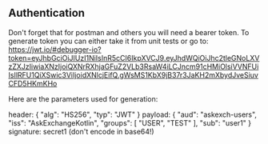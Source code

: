 ## Authentication
Don't forget that for postman and others you will need a bearer token.
To generate token you can either take it from unit tests or go to:
https://jwt.io/#debugger-io?token=eyJhbGciOiJIUzI1NiIsInR5cCI6IkpXVCJ9.eyJhdWQiOiJhc2tleGNoLXVzZXJzIiwiaXNzIjoiQXNrRXhjaGFuZ2VLb3RsaW4iLCJncm91cHMiOlsiVVNFUiIsIlRFU1QiXSwic3ViIjoidXNlcjEifQ.gWsMS1KbX9jB37r3JaKH2mXbydJveSiuvCFD5HKmKHo

Here are the parameters used for generation:

header: {
   "alg": "HS256",
   "typ": "JWT"
 }
 payload: {
   "aud": "askexch-users",
   "iss": "AskExchangeKotlin",
   "groups": [
     "USER",
     "TEST"
   ],
   "sub": "user1"
 }
 signature: secret1 (don't encode in base64!)
  